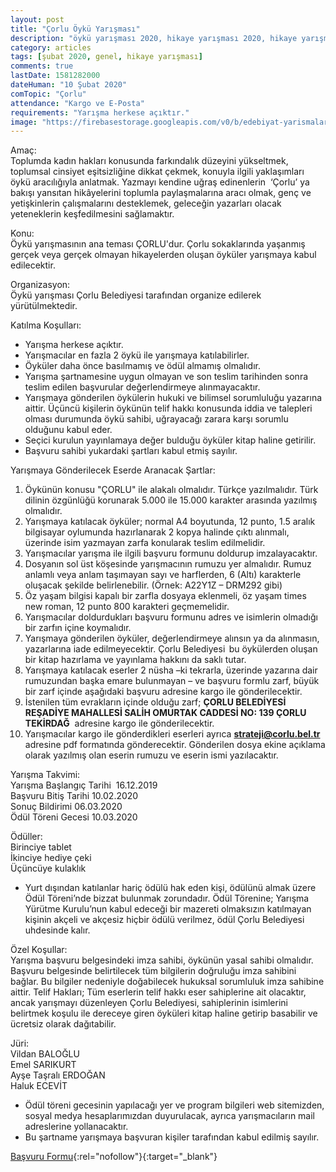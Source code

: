 ```yaml
---
layout: post
title: "Çorlu Öykü Yarışması"
description: "öykü yarışması 2020, hikaye yarışması 2020, hikaye yarışmaları, öykü yarışmaları"
category: articles
tags: [şubat 2020, genel, hikaye yarışması]
comments: true
lastDate: 1581282000
dateHuman: "10 Şubat 2020"
comTopic: "Çorlu"
attendance: "Kargo ve E-Posta"
requirements: "Yarışma herkese açıktır."
image: "https://firebasestorage.googleapis.com/v0/b/edebiyat-yarismalari.appspot.com/o/corlu-belediyesi-oyku-yarismasi.jpg?alt=media&token=141f25a4-8c04-4d76-af74-e7c2dd9b66bb"
---
```


Amaç:  
Toplumda kadın hakları konusunda farkındalık düzeyini yükseltmek, toplumsal cinsiyet eşitsizliğine dikkat çekmek, konuyla ilgili yaklaşımları öykü aracılığıyla anlatmak. Yazmayı kendine uğraş edinenlerin  ‘Çorlu’ ya bakışı yansıtan hikâyelerini toplumla paylaşmalarına aracı olmak, genç ve yetişkinlerin çalışmalarını desteklemek, geleceğin yazarları olacak yeteneklerin keşfedilmesini sağlamaktır.

Konu:  
Öykü yarışmasının ana teması ÇORLU'dur.
Çorlu sokaklarında yaşanmış gerçek veya gerçek olmayan hikayelerden oluşan öyküler yarışmaya kabul edilecektir.

Organizasyon:  
Öykü yarışması Çorlu Belediyesi tarafından organize edilerek yürütülmektedir.

Katılma Koşulları:  
- Yarışma herkese açıktır.
- Yarışmacılar en fazla 2 öykü ile yarışmaya katılabilirler.
- Öyküler daha önce basılmamış ve ödül almamış olmalıdır.
- Yarışma şartnamesine uygun olmayan ve son teslim tarihinden sonra teslim edilen başvurular değerlendirmeye alınmayacaktır.
- Yarışmaya gönderilen öykülerin hukuki ve bilimsel sorumluluğu yazarına aittir. Üçüncü kişilerin öykünün telif hakkı konusunda iddia ve talepleri olması durumunda öykü sahibi, uğrayacağı zarara karşı sorumlu olduğunu kabul eder.
- Seçici kurulun yayınlamaya değer bulduğu öyküler kitap haline getirilir.
- Başvuru sahibi yukardaki şartları kabul etmiş sayılır.

Yarışmaya Gönderilecek Eserde Aranacak Şartlar:  
1. Öykünün konusu "ÇORLU" ile alakalı olmalıdır. Türkçe yazılmalıdır. Türk dilinin özgünlüğü korunarak 5.000 ile 15.000 karakter arasında yazılmış olmalıdır.
2. Yarışmaya katılacak öyküler; normal A4 boyutunda, 12 punto, 1.5 aralık bilgisayar oylumunda hazırlanarak 2 kopya halinde çıktı alınmalı, üzerinde isim yazmayan zarfa konularak teslim edilmelidir.
3. Yarışmacılar yarışma ile ilgili başvuru formunu doldurup imzalayacaktır.
4. Dosyanın sol üst köşesinde yarışmacının rumuzu yer almalıdır. Rumuz anlamlı veya anlam taşımayan sayı ve harflerden, 6 (Altı) karakterle oluşacak şekilde belirlenebilir. (Örnek: A22Y1Z – DRM292 gibi)
5. Öz yaşam bilgisi kapalı bir zarfla dosyaya eklenmeli, öz yaşam times new roman, 12 punto 800 karakteri geçmemelidir.
6. Yarışmacılar doldurdukları başvuru formunu adres ve isimlerin olmadığı bir zarfın içine koymalıdır.
7. Yarışmaya gönderilen öyküler, değerlendirmeye alınsın ya da alınmasın, yazarlarına iade edilmeyecektir. Çorlu Belediyesi  bu öykülerden oluşan bir kitap hazırlama ve yayınlama hakkını da saklı tutar.
8. Yarışmaya katılacak eserler 2 nüsha –ki tekrarla, üzerinde yazarına dair rumuzundan başka emare bulunmayan – ve başvuru formlu zarf, büyük bir zarf içinde aşağıdaki başvuru adresine kargo ile gönderilecektir.
9. İstenilen tüm evrakların içinde olduğu zarf; **ÇORLU BELEDİYESİ REŞADİYE MAHALLESİ SALİH OMURTAK CADDESİ NO: 139 ÇORLU TEKİRDAĞ**  adresine kargo ile gönderilecektir.
10. Yarışmacılar kargo ile gönderdikleri eserleri ayrıca **strateji@corlu.bel.tr** adresine pdf formatında gönderecektir. Gönderilen dosya ekine açıklama olarak yazılmış olan eserin rumuzu ve eserin ismi yazılacaktır.

Yarışma Takvimi:  
Yarışma Başlangıç Tarihi  16.12.2019  
Başvuru Bitiş Tarihi 10.02.2020  
Sonuç Bildirimi 06.03.2020  
Ödül Töreni Gecesi 10.03.2020

Ödüller:  
Birinciye tablet		
İkinciye hediye çeki  
Üçüncüye kulaklık  
- Yurt dışından katılanlar hariç ödülü hak eden kişi, ödülünü almak üzere Ödül Töreni’nde bizzat bulunmak zorundadır. Ödül Törenine; Yarışma Yürütme Kurulu’nun kabul edeceği bir mazereti olmaksızın katılmayan kişinin akçeli ve akçesiz hiçbir ödülü verilmez, ödül Çorlu Belediyesi uhdesinde kalır.

Özel Koşullar:  
Yarışma başvuru belgesindeki imza sahibi, öykünün yasal sahibi olmalıdır.
Başvuru belgesinde belirtilecek tüm bilgilerin doğruluğu imza sahibini bağlar. Bu bilgiler nedeniyle doğabilecek hukuksal sorumluluk imza sahibine aittir.
Telif Hakları; Tüm eserlerin telif hakkı eser sahiplerine ait olacaktır, ancak yarışmayı düzenleyen Çorlu Belediyesi, sahiplerinin isimlerini belirtmek koşulu ile dereceye giren öyküleri kitap haline getirip basabilir ve ücretsiz olarak dağıtabilir.

Jüri:  
Vildan BALOĞLU  
Emel SARIKURT  
Ayşe Taşralı ERDOĞAN  
Haluk ECEVİT

- Ödül töreni gecesinin yapılacağı yer ve program bilgileri web sitemizden, sosyal medya hesaplarımızdan duyurulacak, ayrıca yarışmacıların mail adreslerine yollanacaktır.
- Bu şartname yarışmaya başvuran kişiler tarafından kabul edilmiş sayılır.

[Başvuru Formu](https://www.corlu.bel.tr/duyuru/1/89/corlu-belediyesi-oyku-yarismasi?utm_source=edebiyatyarismalari.com&utm_medium=affiliate&utm_campaign=cpc){:rel="nofollow"}{:target="_blank"}